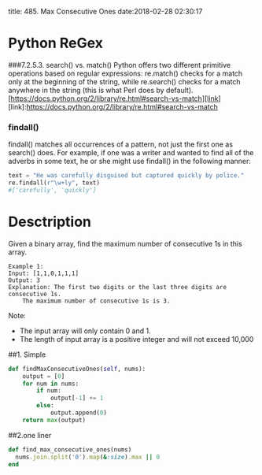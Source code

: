 title: 485. Max Consecutive Ones
date:2018-02-28 02:30:17

# Python ReGex
###7.2.5.3. search() vs. match()
Python offers two different primitive operations based on regular expressions: re.match() checks for a match only at the beginning of the string, while re.search() checks for a match anywhere in the string (this is what Perl does by default).
[https://docs.python.org/2/library/re.html#search-vs-match][link]
[link]:https://docs.python.org/2/library/re.html#search-vs-match
### findall()
findall() matches all occurrences of a pattern, not just the first one as search() does. For example, if one was a writer and wanted to find all of the adverbs in some text, he or she might use findall() in the following manner:
```python
text = "He was carefully disguised but captured quickly by police."
re.findall(r"\w+ly", text)
#['carefully', 'quickly']
```

# Desctription
Given a binary array, find the maximum number of consecutive 1s in this array.
```
Example 1:
Input: [1,1,0,1,1,1]
Output: 3
Explanation: The first two digits or the last three digits are consecutive 1s.
    The maximum number of consecutive 1s is 3.
```
Note:
- The input array will only contain 0 and 1.
- The length of input array is a positive integer and will not exceed 10,000

##1. Simple
```python
def findMaxConsecutiveOnes(self, nums):
    output = [0]
    for num in nums:
        if num:
            output[-1] += 1
        else:
            output.append(0)
    return max(output)
```

##2.one liner
```ruby
def find_max_consecutive_ones(nums)
  nums.join.split('0').map(&:size).max || 0
end
```